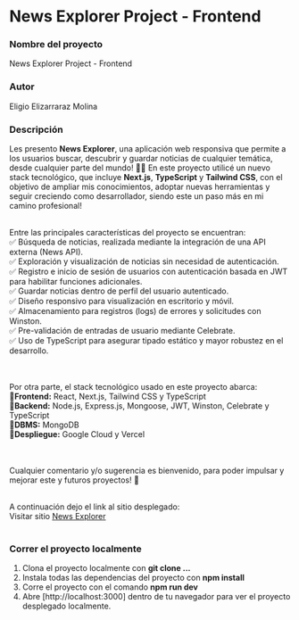 # News Explorer Project - Frontend

### Nombre del proyecto

News Explorer Project - Frontend

### Autor

Eligio Elizarraraz Molina

### Descripción

Les presento **News Explorer**, una aplicación web responsiva que permite a los usuarios buscar, descubrir y guardar noticias de cualquier temática, desde cualquier parte del mundo! 📰🌐
En este proyecto utilicé un nuevo stack tecnológico, que incluye **Next.js**, **TypeScript** y **Tailwind CSS**, con el objetivo de ampliar mis conocimientos, adoptar nuevas herramientas y seguir creciendo como desarrollador, siendo este un paso más en mi camino profesional! 
<br><br>

Entre las principales características del proyecto se encuentran:<br>
✅ Búsqueda de noticias, realizada mediante la integración de una API externa (News API).<br>
✅ Exploración y visualización de noticias sin necesidad de autenticación.<br>
✅ Registro e inicio de sesión de usuarios con autenticación basada en JWT para habilitar funciones adicionales.<br>
✅ Guardar noticias dentro de perfil del usuario autenticado.<br>
✅ Diseño responsivo para visualización en escritorio y móvil.<br>
✅ Almacenamiento para registros (logs) de errores y solicitudes con Winston.<br>
✅ Pre-validación de entradas de usuario mediante Celebrate.<br>
✅ Uso de TypeScript para asegurar tipado estático y mayor robustez en el desarrollo.<br>
<br><br>

Por otra parte, el stack tecnológico usado en este proyecto abarca:<br>
🔵**Frontend:** React, Next.js, Tailwind CSS y TypeScript<br>
🔵**Backend:** Node.js, Express.js, Mongoose, JWT, Winston, Celebrate y TypeScript<br>
🔵**DBMS:** MongoDB<br>
🔵**Despliegue:** Google Cloud y Vercel<br>
<br><br>

Cualquier comentario y/o sugerencia es bienvenido, para poder impulsar y mejorar este y futuros proyectos! 🎯
<br><br>

A continuación dejo el link al sitio desplegado:<br>
Visitar sitio [News Explorer](https://atnewsexplorer.vercel.app/)
<br><br>

### Correr el proyecto localmente

1. Clona el proyecto localmente con **git clone ...**<br>
2. Instala todas las dependencias del proyecto con **npm install**<br>
3. Corre el proyecto con el comando **npm run dev**<br>
4. Abre [http://localhost:3000] dentro de tu navegador para ver el proyecto desplegado localmente.
